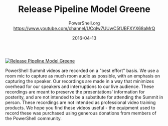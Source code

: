 ﻿---
title: Release Pipeline Model   Greene
date: 2016-04-13
tags: PowerShellOrg, Summit, USA, English, Conference, DevOps Global Summit 2016
author: PowerShell.org https://www.youtube.com/channel/UCqIw7UUwC5fUBFXYX68aMrQ
---

[![Release Pipeline Model   Greene](https://i3.ytimg.com/vi/bRd0XiMIRMs/hqdefault.jpg "Release Pipeline Model   Greene")](https://www.youtube.com/watch?v=bRd0XiMIRMs)

PowerShell Summit videos are recorded on a "best effort" basis. We use a room mic to capture as much room audio as possible, with an emphasis on capturing the speaker. Our recordings are made in a way that minimizes overhead for our speakers and interruptions to our live audience. These recordings are meant to preserve the presentations' information for posterity, and are not intended to be a substitute for attending the Summit in person. These recordings are not intended as professional video training products. We hope you find these videos useful - the equipment used to record these was purchased using generous donations from members of the PowerShell community.
